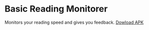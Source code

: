 # Basic Reading Monitorer
Monitors your reading speed and gives you feedback.
[Dowload APK](https://github.com/k783s4/BasicReadingMonitorer/releases/download/v1.0/reading.apk)
